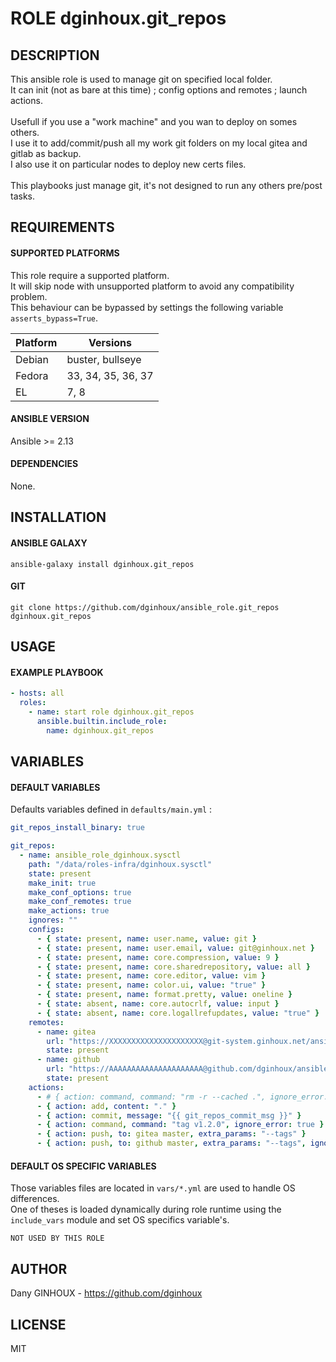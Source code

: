 # ROLE dginhoux.git_repos



## DESCRIPTION

This ansible role is used to manage git on specified local folder.<br />
It can init (not as bare at this time) ; config options and remotes ; launch actions.<br />
<br />
Usefull if you use a "work machine" and you wan to deploy on somes others.<br />
I use it to add/commit/push all my work git folders on my local gitea and gitlab as backup.<br />
I also use it on particular nodes to deploy new certs files.<br />
<br />
This playbooks just manage git, it's not designed to run any others pre/post tasks.


## REQUIREMENTS

#### SUPPORTED PLATFORMS

This role require a supported platform.<br />
It will skip node with unsupported platform to avoid any compatibility problem.<br />
This behaviour can be bypassed by settings the following variable `asserts_bypass=True`.

| Platform | Versions |
|----------|----------|
| Debian | buster, bullseye |
| Fedora | 33, 34, 35, 36, 37 |
| EL | 7, 8 |

#### ANSIBLE VERSION

Ansible >= 2.13

#### DEPENDENCIES

None.



## INSTALLATION

#### ANSIBLE GALAXY

```shell
ansible-galaxy install dginhoux.git_repos
```
#### GIT

```shell
git clone https://github.com/dginhoux/ansible_role.git_repos dginhoux.git_repos
```


## USAGE

#### EXAMPLE PLAYBOOK

```yaml
- hosts: all
  roles:
    - name: start role dginhoux.git_repos
      ansible.builtin.include_role:
        name: dginhoux.git_repos
```


## VARIABLES

#### DEFAULT VARIABLES

Defaults variables defined in `defaults/main.yml` : 

```yaml
git_repos_install_binary: true

git_repos:
  - name: ansible_role_dginhoux.sysctl
    path: "/data/roles-infra/dginhoux.sysctl"
    state: present
    make_init: true
    make_conf_options: true
    make_conf_remotes: true
    make_actions: true
    ignores: ""
    configs:
      - { state: present, name: user.name, value: git }
      - { state: present, name: user.email, value: git@ginhoux.net }
      - { state: present, name: core.compression, value: 9 }
      - { state: present, name: core.sharedrepository, value: all }
      - { state: present, name: core.editor, value: vim }
      - { state: present, name: color.ui, value: "true" }
      - { state: present, name: format.pretty, value: oneline }
      - { state: absent, name: core.autocrlf, value: input }
      - { state: absent, name: core.logallrefupdates, value: "true" }
    remotes:
      - name: gitea
        url: "https://XXXXXXXXXXXXXXXXXXXXX@git-system.ginhoux.net/ansible/dginhoux.sysctl.git"
        state: present
      - name: github
        url: "https://AAAAAAAAAAAAAAAAAAAAA@github.com/dginhoux/ansible_role.sysctl.git"
        state: present
    actions:
      - # { action: command, command: "rm -r --cached .", ignore_error: true }
      - { action: add, content: "." }
      - { action: commit, message: "{{ git_repos_commit_msg }}" }
      - { action: command, command: "tag v1.2.0", ignore_error: true }
      - { action: push, to: gitea master, extra_params: "--tags" }
      - { action: push, to: github master, extra_params: "--tags", ignore_error: true }
```

#### DEFAULT OS SPECIFIC VARIABLES

Those variables files are located in `vars/*.yml` are used to handle OS differences.<br />
One of theses is loaded dynamically during role runtime using the `include_vars` module and set OS specifics variable's.

`NOT USED BY THIS ROLE`


## AUTHOR

Dany GINHOUX - https://github.com/dginhoux



## LICENSE

MIT
